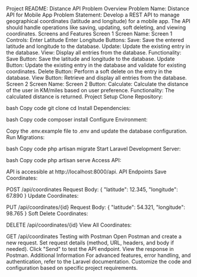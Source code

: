 Project README: Distance API
Problem Overview
Problem Name: Distance API for Mobile App
Problem Statement:
Develop a REST API to manage geographical coordinates (latitude and longitude) for a mobile app.
The API should handle operations like saving, updating, soft deleting, and viewing coordinates.
Screens and Features
Screen 1
Screen Name: Screen 1
Controls:
Enter Latitude
Enter Longitude
Buttons:
Save: Save the entered latitude and longitude to the database.
Update: Update the existing entry in the database.
View: Display all entries from the database.
Functionality:
Save Button: Save the latitude and longitude to the database.
Update Button: Update the existing entry in the database and validate for existing coordinates.
Delete Button: Perform a soft delete on the entry in the database.
View Button: Retrieve and display all entries from the database.
Screen 2
Screen Name: Screen 2
Button:
Calculate: Calculate the distance of the user in KM/miles based on user preference.
Functionality:
The calculated distance is returned.
Project Setup
Clone Repository:

bash
Copy code
git clone <repository-url>
cd <project-directory>
Install Dependencies:

bash
Copy code
composer install
Configure Environment:

Copy the .env.example file to .env and update the database configuration.
Run Migrations:

bash
Copy code
php artisan migrate
Start Laravel Development Server:

bash
Copy code
php artisan serve
Access API:

API is accessible at http://localhost:8000/api.
API Endpoints
Save Coordinates:

POST /api/coordinates
Request Body: { "latitude": 12.345, "longitude": 67.890 }
Update Coordinates:

PUT /api/coordinates/{id}
Request Body: { "latitude": 54.321, "longitude": 98.765 }
Soft Delete Coordinates:

DELETE /api/coordinates/{id}
View All Coordinates:

GET /api/coordinates
Testing with Postman
Open Postman and create a new request.
Set request details (method, URL, headers, and body if needed).
Click "Send" to test the API endpoint.
View the response in Postman.
Additional Information
For advanced features, error handling, and authentication, refer to the Laravel documentation.
Customize the code and configuration based on specific project requirements.
